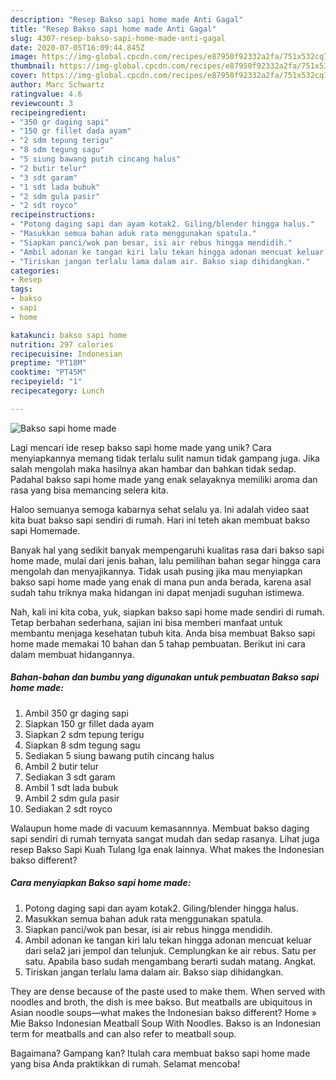 ```yaml
---
description: "Resep Bakso sapi home made Anti Gagal"
title: "Resep Bakso sapi home made Anti Gagal"
slug: 4307-resep-bakso-sapi-home-made-anti-gagal
date: 2020-07-05T16:09:44.845Z
image: https://img-global.cpcdn.com/recipes/e87950f92332a2fa/751x532cq70/bakso-sapi-home-made-foto-resep-utama.jpg
thumbnail: https://img-global.cpcdn.com/recipes/e87950f92332a2fa/751x532cq70/bakso-sapi-home-made-foto-resep-utama.jpg
cover: https://img-global.cpcdn.com/recipes/e87950f92332a2fa/751x532cq70/bakso-sapi-home-made-foto-resep-utama.jpg
author: Marc Schwartz
ratingvalue: 4.6
reviewcount: 3
recipeingredient:
- "350 gr daging sapi"
- "150 gr fillet dada ayam"
- "2 sdm tepung terigu"
- "8 sdm tegung sagu"
- "5 siung bawang putih cincang halus"
- "2 butir telur"
- "3 sdt garam"
- "1 sdt lada bubuk"
- "2 sdm gula pasir"
- "2 sdt royco"
recipeinstructions:
- "Potong daging sapi dan ayam kotak2. Giling/blender hingga halus."
- "Masukkan semua bahan aduk rata menggunakan spatula."
- "Siapkan panci/wok pan besar, isi air rebus hingga mendidih."
- "Ambil adonan ke tangan kiri lalu tekan hingga adonan mencuat keluar dari sela2 jari jempol dan telunjuk. Cemplungkan ke air rebus. Satu per satu. Apabila baso sudah mengambang berarti sudah matang. Angkat."
- "Tiriskan jangan terlalu lama dalam air. Bakso siap dihidangkan."
categories:
- Resep
tags:
- bakso
- sapi
- home

katakunci: bakso sapi home 
nutrition: 297 calories
recipecuisine: Indonesian
preptime: "PT18M"
cooktime: "PT45M"
recipeyield: "1"
recipecategory: Lunch

---
```



![Bakso sapi home made](https://img-global.cpcdn.com/recipes/e87950f92332a2fa/751x532cq70/bakso-sapi-home-made-foto-resep-utama.jpg)

Lagi mencari ide resep bakso sapi home made yang unik? Cara menyiapkannya memang tidak terlalu sulit namun tidak gampang juga. Jika salah mengolah maka hasilnya akan hambar dan bahkan tidak sedap. Padahal bakso sapi home made yang enak selayaknya memiliki aroma dan rasa yang bisa memancing selera kita.

Haloo semuanya semoga kabarnya sehat selalu ya. Ini adalah video saat kita buat bakso sapi sendiri di rumah. Hari ini teteh akan membuat bakso sapi Homemade.

Banyak hal yang sedikit banyak mempengaruhi kualitas rasa dari bakso sapi home made, mulai dari jenis bahan, lalu pemilihan bahan segar hingga cara mengolah dan menyajikannya. Tidak usah pusing jika mau menyiapkan bakso sapi home made yang enak di mana pun anda berada, karena asal sudah tahu triknya maka hidangan ini dapat menjadi suguhan istimewa.


Nah, kali ini kita coba, yuk, siapkan bakso sapi home made sendiri di rumah. Tetap berbahan sederhana, sajian ini bisa memberi manfaat untuk membantu menjaga kesehatan tubuh kita. Anda bisa membuat Bakso sapi home made memakai 10 bahan dan 5 tahap pembuatan. Berikut ini cara dalam membuat hidangannya.

<!--inarticleads1-->

##### Bahan-bahan dan bumbu yang digunakan untuk pembuatan Bakso sapi home made:

1. Ambil 350 gr daging sapi
1. Siapkan 150 gr fillet dada ayam
1. Siapkan 2 sdm tepung terigu
1. Siapkan 8 sdm tegung sagu
1. Sediakan 5 siung bawang putih cincang halus
1. Ambil 2 butir telur
1. Sediakan 3 sdt garam
1. Ambil 1 sdt lada bubuk
1. Ambil 2 sdm gula pasir
1. Sediakan 2 sdt royco


Walaupun home made di vacuum kemasannnya. Membuat bakso daging sapi sendiri di rumah ternyata sangat mudah dan sedap rasanya. Lihat juga resep Bakso Sapi Kuah Tulang Iga enak lainnya. What makes the Indonesian bakso different? 

<!--inarticleads2-->

##### Cara menyiapkan Bakso sapi home made:

1. Potong daging sapi dan ayam kotak2. Giling/blender hingga halus.
1. Masukkan semua bahan aduk rata menggunakan spatula.
1. Siapkan panci/wok pan besar, isi air rebus hingga mendidih.
1. Ambil adonan ke tangan kiri lalu tekan hingga adonan mencuat keluar dari sela2 jari jempol dan telunjuk. Cemplungkan ke air rebus. Satu per satu. Apabila baso sudah mengambang berarti sudah matang. Angkat.
1. Tiriskan jangan terlalu lama dalam air. Bakso siap dihidangkan.


They are dense because of the paste used to make them. When served with noodles and broth, the dish is mee bakso. But meatballs are ubiquitous in Asian noodle soups—what makes the Indonesian bakso different? Home » Mie Bakso Indonesian Meatball Soup With Noodles. Bakso is an Indonesian term for meatballs and can also refer to meatball soup. 

Bagaimana? Gampang kan? Itulah cara membuat bakso sapi home made yang bisa Anda praktikkan di rumah. Selamat mencoba!
